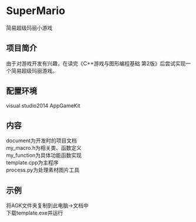 # SuperMario
简易超级玛丽小游戏

## 项目简介
由于对游戏开发有兴趣，在读完《C++游戏与图形编程基础 第2版》后尝试实现一个简易超级玛丽游戏。

## 配置环境
visual studio2014
AppGameKit

## 内容
document为开发时的项目文档  
my_macro.h为相关类、函数定义  
my_function为具体功能函数实现  
template.cpp为主程序  
process.py为处理素材图片工具  

## 示例
将AGK文件夹复制到此电脑->文档中  
下载template.exe并运行  
